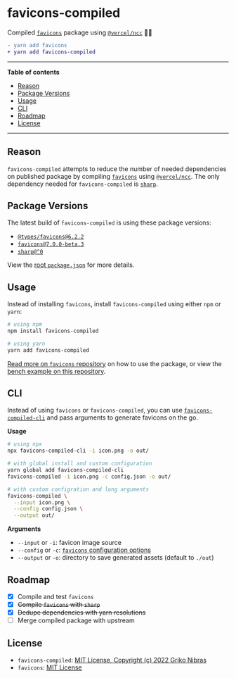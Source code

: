 <!-- markdownlint-disable MD033 MD036 MD041 -->

# favicons-compiled

Compiled [`favicons`](https://github.com/itgalaxy/favicons) package using [`@vercel/ncc`](https://github.com/vercel/ncc) 🏄‍♂️

```diff
- yarn add favicons
+ yarn add favicons-compiled
```

---

**Table of contents**

- [Reason](#reason)
- [Package Versions](#package-versions)
- [Usage](#usage)
- [CLI](#cli)
- [Roadmap](#roadmap)
- [License](#license)

---

## Reason

`favicons-compiled` attempts to reduce the number of needed dependencies on published package by compiling [`favicons`](https://github.com/itgalaxy/favicons) using [`@vercel/ncc`](https://github.com/vercel/ncc). The only dependency needed for `favicons-compiled` is [`sharp`](https://github.com/lovell/sharp).

## Package Versions

The latest build of `favicons-compiled` is using these package versions:

- [`@types/favicons@6.2.2`](https://www.npmjs.com/package/@types/favicons/v/6.2.2)
- [`favicons@7.0.0-beta.3`](https://www.npmjs.com/package/favicons/v/7.0.0-beta.3)
- [`sharp@^0`](https://www.npmjs.com/package/sharp)

View the [root `package.json`](./package.json) for more details.

## Usage

Instead of installing `favicons`, install `favicons-compiled` using either `npm` or `yarn`:

```sh
# using npm
npm install favicons-compiled

# using yarn
yarn add favicons-compiled
```

[Read more on `favicons` repository](https://github.com/itgalaxy/favicons) on how to use the package, or view the [bench example on this repository](./bench/test.js).

## CLI

Instead of using `favicons` or `favicons-compiled`, you can use [`favicons-compiled-cli`](https://www.npmjs.com/package/favicons-compiled-cli) and pass arguments to generate favicons on the go.

**Usage**

```sh
# using npx
npx favicons-compiled-cli -i icon.png -o out/

# with global install and custom configuration
yarn global add favicons-compiled-cli
favicons-compiled -i icon.png -c config.json -o out/

# with custom configration and long arguments
favicons-compiled \
  --input icon.png \
  --config config.json \
  --output out/
```

**Arguments**

- `--input` or `-i`: favicon image source
- `--config` or `-c`: [`favicons` configuration options](https://github.com/itgalaxy/favicons)
- `--output` or `-o`: directory to save generated assets (default to `./out`)

## Roadmap

- [x] Compile and test `favicons`
- [x] ~~Compile `favicons` with `sharp`~~
- [x] ~~Dedupe dependencies with yarn resolutions~~
- [ ] Merge compiled package with upstream

## License

- `favicons-compiled`: [MIT License, Copyright (c) 2022 Griko Nibras](./LICENSE)
- `favicons`: [MIT License](https://github.com/itgalaxy/favicons)

